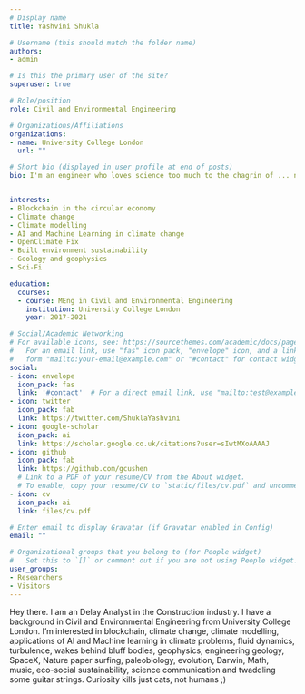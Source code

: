 ```yaml
---
# Display name
title: Yashvini Shukla

# Username (this should match the folder name)
authors:
- admin

# Is this the primary user of the site?
superuser: true

# Role/position
role: Civil and Environmental Engineering

# Organizations/Affiliations
organizations:
- name: University College London
  url: ""

# Short bio (displayed in user profile at end of posts)
bio: I'm an engineer who loves science too much to the chagrin of ... no one. Interested in tech, books, the possibility of intelligent life on other planets, exploring Darwin and evolution, SpaceX, all while marvelling at the absurdity of existence and a Hothouse earth. 


interests:
- Blockchain in the circular economy
- Climate change
- Climate modelling
- AI and Machine Learning in climate change
- OpenClimate Fix
- Built environment sustainability 
- Geology and geophysics
- Sci-Fi

education:
  courses:
  - course: MEng in Civil and Environmental Engineering
    institution: University College London
    year: 2017-2021

# Social/Academic Networking
# For available icons, see: https://sourcethemes.com/academic/docs/page-builder/#icons
#   For an email link, use "fas" icon pack, "envelope" icon, and a link in the
#   form "mailto:your-email@example.com" or "#contact" for contact widget.
social:
- icon: envelope
  icon_pack: fas
  link: '#contact'  # For a direct email link, use "mailto:test@example.org".
- icon: twitter
  icon_pack: fab
  link: https://twitter.com/ShuklaYashvini
- icon: google-scholar
  icon_pack: ai
  link: https://scholar.google.co.uk/citations?user=sIwtMXoAAAAJ
- icon: github
  icon_pack: fab
  link: https://github.com/gcushen
  # Link to a PDF of your resume/CV from the About widget.
  # To enable, copy your resume/CV to `static/files/cv.pdf` and uncomment the lines below.
- icon: cv
  icon_pack: ai
  link: files/cv.pdf

# Enter email to display Gravatar (if Gravatar enabled in Config)
email: ""

# Organizational groups that you belong to (for People widget)
#   Set this to `[]` or comment out if you are not using People widget.
user_groups:
- Researchers
- Visitors
---
```

Hey there. I am an Delay Analyst in the Construction industry. I have a background in Civil and Environmental Engineering from University College London. I’m interested in blockchain, climate change, climate modelling, applications of AI and Machine learning in climate problems, fluid dynamics, turbulence, wakes behind bluff bodies, geophysics, engineering geology, SpaceX, Nature paper surfing, paleobiology, evolution, Darwin, Math, music, eco-social sustainability, science communication and twaddling some guitar strings.
Curiosity kills just cats, not humans ;)
